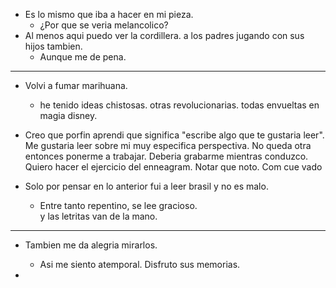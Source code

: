 - Es lo mismo que iba a hacer en mi pieza.
	- ¿Por que se veria melancolico?
- Al menos aqui puedo ver la cordillera. a los padres jugando con sus hijos tambien. 
	- Aunque me de pena.
----
- Volvi a fumar marihuana.
	- he tenido ideas chistosas. otras revolucionarias. todas envueltas en magia disney.

- Creo que porfin aprendi que significa "escribe algo que te gustaria leer". 
		Me gustaria leer sobre mi muy especifica perspectiva. 
	No queda otra entonces ponerme a trabajar. 
	Deberia grabarme mientras conduzco. 
		Quiero hacer el ejercicio del enneagram. 
			Notar que noto.
			Com cue vado

- Solo por pensar en lo anterior fui a leer brasil y no es malo.
	- Entre tanto repentino, se lee gracioso.  
		y las letritas van de la mano. 

----------

- Tambien me da alegria mirarlos.
	- Asi me siento atemporal. Disfruto sus memorias.

- 



